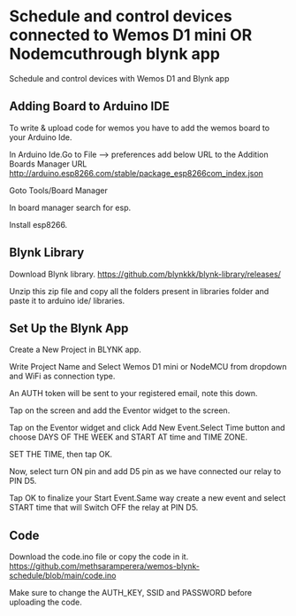 # Schedule and control devices connected to Wemos D1 mini OR Nodemcuthrough blynk app
Schedule and control devices with Wemos D1 and Blynk app

Adding Board to Arduino IDE
-----------------------------------------
To write & upload code for wemos you have to add the wemos board to your Arduino Ide.

In Arduino Ide.Go to File --> preferences add below URL to the Addition Boards Manager URL
http://arduino.esp8266.com/stable/package_esp8266com_index.json

Goto Tools/Board Manager

In board manager search for esp.

Install esp8266.

Blynk Library
-----------------------------------------
Download Blynk library.  https://github.com/blynkkk/blynk-library/releases/

Unzip this zip file and copy all the folders present in libraries folder and paste it to arduino ide/ libraries.

Set Up the Blynk App
-----------------------------------------
Create a New Project in BLYNK app.

Write Project Name and Select Wemos D1 mini or NodeMCU from dropdown and WiFi as connection type.

An AUTH token will be sent to your registered email, note this down.

Tap on the screen and add the Eventor widget to the screen.

Tap on the Eventor widget and click Add New Event.Select Time button and choose DAYS OF THE WEEK and START AT time and TIME ZONE.

SET THE TIME, then tap OK.

Now, select turn ON pin and add D5 pin as we have connected our relay to PIN D5.

Tap OK to finalize your Start Event.Same way create a new event and select START time that will Switch OFF the relay at PIN D5.

Code
-----------------------------------------
Download the code.ino file or copy the code in it.  https://github.com/methsaramperera/wemos-blynk-schedule/blob/main/code.ino

Make sure to change the AUTH_KEY, SSID and PASSWORD before uploading the code.
